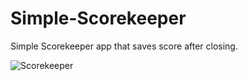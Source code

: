 # Simple-Scorekeeper

Simple Scorekeeper app that saves score after closing.


![Scorekeeper](https://user-images.githubusercontent.com/87346809/172751064-47d7610d-740d-43c3-9ef0-369e079356c2.png)
